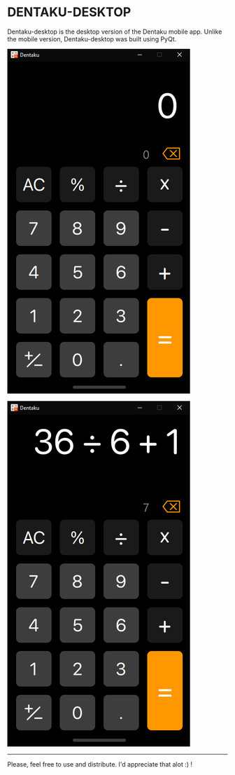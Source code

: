 # DENTAKU-DESKTOP

Dentaku-desktop is the desktop version of the Dentaku mobile app. Unlike the mobile version, Dentaku-desktop was built using PyQt.

![dentaku_desktop_ui_view_1](https://github.com/NelMatrix743/Dentaku-desktop/blob/main/screenshots/dentaku_ui.png?raw=true "Default Screen")

![dentaku_desktop_ui_view_1](https://github.com/NelMatrix743/Dentaku-desktop/blob/main/screenshots/dentaku_ui_2.png?raw=true "Expression Evaluation")


---
Please, feel free to use and distribute. I'd appreciate that alot :) !